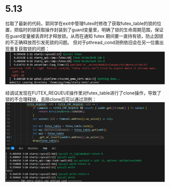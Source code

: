 # 5.13

拉取了最新的代码，郭同学在exit中管理futex时修改了获取futex_table的锁的位置，把临时的锁获取操作封装到了guard变量里，明确了锁的生命周期范围，保证在guard变量被丢弃时才释放锁。从而在通知 futex 期间要一直持有锁，防止因锁的不正确释放而引发死锁的问题。
但对于pthread_cond测例依旧会在另一位置出现重复获取锁的问题：
![](../../asserts/day513-1.png ':class=myImageClass')

经调试发现在FUTEX_REQUEUE操作里对futex_table进行了clone操作，导致了锁的不合理释放，去除clone后可以通过测例：
![](../../asserts/day513-2.png ':class=myImageClass')
